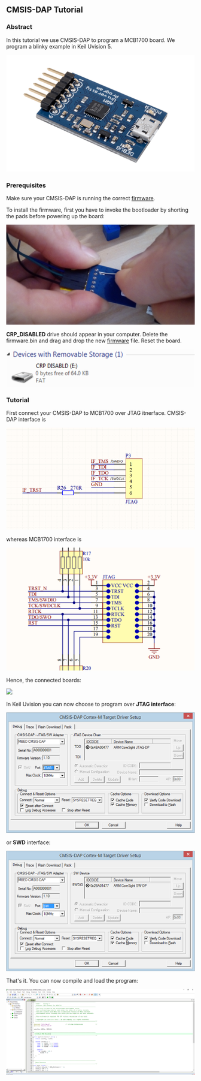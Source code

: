## CMSIS-DAP Tutorial



### Abstract



In this tutorial we  use CMSIS-DAP to program a MCB1700 board. We program a blinky example in Keil Uvision 5.



![](img/cmsis-dap/cmsisdap.png)





### Prerequisites



Make sure your CMSIS-DAP is running the correct [firmware](usbd_hid_dap.bin).



To install the firmware, first you have to invoke the bootloader by shorting the pads before powering up the board:



![](img/cmsis-dap/short.jpg)



**CRP_DISABLED** drive should appear in your computer. Delete the firmware.bin and drag and drop the new [firmware](usbd_hid_dap.bin) file. Reset the board.

![](img/cmsis-dap/crpdisabled.PNG)





### Tutorial



First connect your CMSIS-DAP to MCB1700 over JTAG itnerface.  CMSIS-DAP interface is 



![](img/cmsis-dap/02_jtag_cmsisdap_swd.PNG)



whereas MCB1700 interface is



![](img/cmsis-dap/01_jtag.png)





Hence, the connected boards: 



![](img/cmsis-dap/connected.jpg)





In Keil Uvision you can now choose to program over **JTAG interface**:





![](img/cmsis-dap/jtag.png)





or **SWD** interface:





![](img/cmsis-dap/swd.png)





That's it. You can now compile and load the program:



![](img/cmsis-dap/blinky.PNG)







